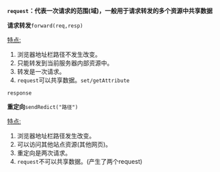**```request```：代表一次请求的范围(域)，一般用于请求转发的多个资源中共享数据**

**请求转发**```forward(req,resp)```

<u>特点:</u>

1. 浏览器地址栏路径不发生改变。
2. 只能转发到当前服务器内部资源中。
3. 转发是一次请求。
4. ```request```可以共享数据。```set/getAttribute```

```response```

**重定向**```sendRedict("路径")```

<u>特点:</u>

1. 浏览器地址栏路径发生改变。
2. 可以访问其他站点资源(其他网页)。
3. 重定向是两次请求。
4. ```request```不可以共享数据。(产生了两个request)





























